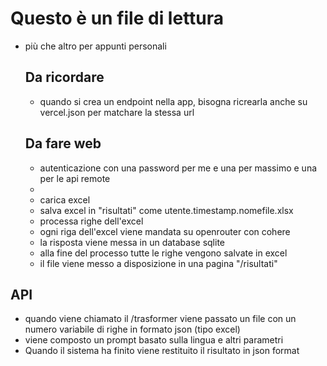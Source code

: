# Questo è un file di lettura

- più che altro per appunti personali
  

  ## Da ricordare

  - quando si crea un endpoint nella app, bisogna ricrearla anche su vercel.json per matchare la stessa url

  ## Da fare web

  - autenticazione con una password per me e una per massimo e una per le api remote
  - 
  - carica excel
  - salva excel in "risultati" come utente.timestamp.nomefile.xlsx
  - processa righe dell'excel
  - ogni riga dell'excel viene mandata su openrouter con cohere
  - la risposta viene messa in un database sqlite
  - alla fine del processo tutte le righe vengono salvate in excel
  - il file viene messo a disposizione in una pagina "/risultati"

## API 
  - quando viene chiamato il /trasformer viene passato un file con un numero variabile di righe in formato json (tipo excel)
  - viene composto un prompt basato sulla lingua e altri parametri
  - Quando il sistema ha finito viene restituito il risultato in json format

